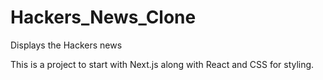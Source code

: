 # Hackers_News_Clone
Displays the Hackers news

This is a project to start with Next.js along with React and CSS for styling.
